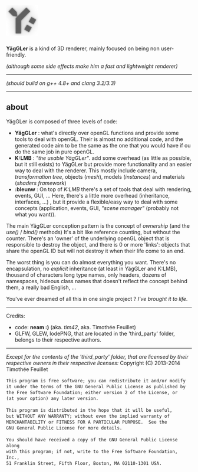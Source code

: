 ![YägGLer logo](data/yaggler-small.png)
=======

**YägGLer** is a kind of 3D renderer, mainly focused on being non user-friendly.

_(although some side effects make him a fast and lightweight renderer)_

-------------

_(should build on g++ 4.8+ and clang 3.2/3.3)_

-------------

about
-----

YägGLer is composed of three levels of code:
- **YägGLer** : what's directly over openGL functions and provide some tools to deal with openGL. Their is almost no additional code, and the generated code aim to be the same as the one that you would have if ou do the same job in pure openGL.
- **K:LMB** : _"the usable YägGLer"_. add some overhead (as little as possible, but it still exists) to YägGLer but provide more functionality and an easier way to deal with the renderer. This mostly include camera, _transformation tree_, objects (_mesh_), models (_instances_) and materials (_shaders framework_)
- **:bleunw** : On top of _K:LMB_ there's a set of tools that deal with rendering, events, GUI, ... Here, there's a little more overhead (inheritance, interfaces, ...) , but it provide a flexible/easy way to deal with some concepts (application, events, GUI, _"scene manager"_ (probably not what you want)).

The main YägGLer conception pattern is the concept of _ownership_ (and the _use()_ / _bind()_ methods)
It's a bit like reference counting, but without the counter. There's an 'owner' of the underlying openGL object that is responsible to destroy the object,
and there is 0 or more 'links': objects that share the openGL ID but will not destroy it when their life come to an end.

The worst thing is you can do almost everything you want.
There's no encapsulation, no _explicit_ inheritance (at least in YägGLer and K:LMB), thousand of characters long type names, only headers, dozens of namespaces, hideous class names that doesn't reflect the concept behind them, a really bad English, ...

You've ever dreamed of all this in one single project ? *I've brought it to life*.

-------------

Credits:
-  code: **neam :)** (aka. _tim42_, aka. Timothée Feuillet)
-  GLFW, GLEW, lodePNG, that are located in the 'third_party' folder, belongs to their respective authors.

-------------

*Except for the contents of the 'third_party' folder, that are licensed by their respective owners in their respective licenses:*
Copyright (C) 2013-2014  Timothée Feuillet

    This program is free software; you can redistribute it and/or modify
    it under the terms of the GNU General Public License as published by
    the Free Software Foundation; either version 2 of the License, or
    (at your option) any later version.

    This program is distributed in the hope that it will be useful,
    but WITHOUT ANY WARRANTY; without even the implied warranty of
    MERCHANTABILITY or FITNESS FOR A PARTICULAR PURPOSE.  See the
    GNU General Public License for more details.

    You should have received a copy of the GNU General Public License along
    with this program; if not, write to the Free Software Foundation, Inc.,
    51 Franklin Street, Fifth Floor, Boston, MA 02110-1301 USA.
